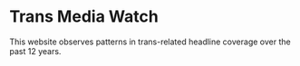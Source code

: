 # Trans Media Watch

This website observes patterns in trans-related headline coverage over the past 12 years. 
